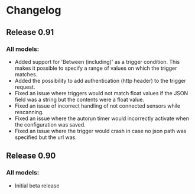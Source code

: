 # Changelog

## Release 0.91

### All models:
- Added support for 'Between (including)' as a trigger condition. This makes it possible to specify a range of values on which the trigger matches.
- Added the possibility to add authentication (http header) to the trigger request.
- Fixed an issue where triggers would not match float values if the JSON field was a string but the contents were a float value.
- Fixed an issue of incorrect handling of not connected sensors while rescanning.
- Fixed an issue where the autorun timer would incorrectly activate when the configuration was saved.
- Fixed an issue where the trigger would crash in case no json path was specified but the url was.

## Release 0.90

### All models:
- Initial beta release
